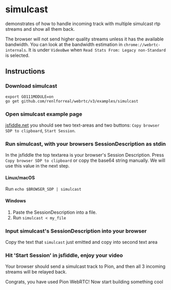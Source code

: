 # simulcast

demonstrates of how to handle incoming track with multiple simulcast rtp streams and show all them back.

The browser will not send higher quality streams unless it has the available bandwidth. You can look at
the bandwidth estimation in `chrome://webrtc-internals`. It is under `VideoBwe` when `Read Stats From: Legacy non-Standard`
is selected.

## Instructions

### Download simulcast

```
export GO111MODULE=on
go get github.com/renlforreal/webrtc/v3/examples/simulcast
```

### Open simulcast example page

[jsfiddle.net](https://jsfiddle.net/tz4d5bhj/) you should see two text-areas and two buttons: `Copy browser SDP to clipboard`, `Start Session`.

### Run simulcast, with your browsers SessionDescription as stdin

In the jsfiddle the top textarea is your browser's Session Description. Press `Copy browser SDP to clipboard` or copy the base64 string manually.
We will use this value in the next step.

#### Linux/macOS

Run `echo $BROWSER_SDP | simulcast`

#### Windows

1. Paste the SessionDescription into a file.
1. Run `simulcast < my_file`

### Input simulcast's SessionDescription into your browser

Copy the text that `simulcast` just emitted and copy into second text area

### Hit 'Start Session' in jsfiddle, enjoy your video

Your browser should send a simulcast track to Pion, and then all 3 incoming streams will be relayed back.

Congrats, you have used Pion WebRTC! Now start building something cool
